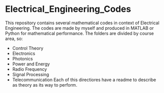 # Electrical_Engineering_Codes
This repository contains several mathematical codes in context of Electrical Engineering. The codes are made by myself and produced in MATLAB or Python for mathematical performance. The folders are divided by course area, so: 

 - Control Theory
 - Electronics
 - Photonics
 - Power and Energy
 - Radio Frequency
 - Signal Processing
 - Telecommunication
Each of this directiores have a readme to describe as theory as its way to perform. 
